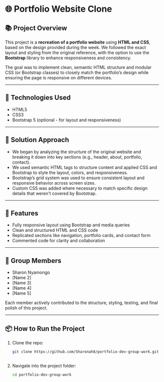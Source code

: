 # 🌐 Portfolio Website Clone

## 📚 Project Overview

This project is a **recreation of a portfolio website** using **HTML and CSS**, based on the design provided during the week. We followed the exact layout and styling from the original reference, with the option to use the **Bootstrap** library to enhance responsiveness and consistency.

The goal was to implement clean, semantic HTML structure and modular CSS (or Bootstrap classes) to closely match the portfolio’s design while ensuring the page is responsive on different devices.

---

## 🚀 Technologies Used

- HTML5  
- CSS3  
- Bootstrap 5 (optional - for layout and responsiveness)

---

## 🎯 Solution Approach

- We began by analyzing the structure of the original website and breaking it down into key sections (e.g., header, about, portfolio, contact).
- We used semantic HTML tags to structure content and applied CSS and Bootstrap to style the layout, colors, and responsiveness.
- Bootstrap’s grid system was used to ensure consistent layout and responsive behavior across screen sizes.
- Custom CSS was added where necessary to match specific design details that weren't covered by Bootstrap.

---

## 🧩 Features

- Fully responsive layout using Bootstrap and media queries
- Clean and structured HTML and CSS code
- Replicated sections like navigation, portfolio cards, and contact form
- Commented code for clarity and collaboration

---

## 👥 Group Members

- Sharon Nyamongo
- [Name 2]
- [Name 3]
- [Name 4]
- [Name 5]

Each member actively contributed to the structure, styling, testing, and final polish of this project.

---

## 📦 How to Run the Project

1. Clone the repo:
   ```bash
   git clone https://github.com/Sharonah8/portfolio-dev-group-work.git
    
2. Navigate into the project folder:
    ```bash
   cd portfolio-dev-group-work

